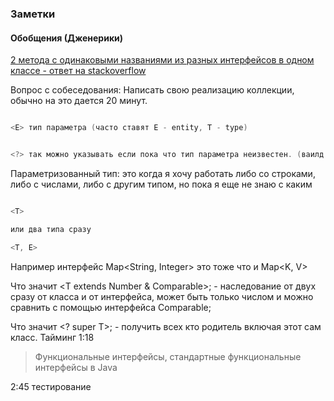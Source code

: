 ### Заметки

#### Обобщения (Дженерики)

[2 метода с одинаковыми названиями из разных интерфейсов в одном классе - ответ на stackoverflow](https://ru.stackoverflow.com/questions/1030087 "Как реализовать в Java 2 метода с одинаковым названием из разных интерфейсов в одном классе?")

Вопрос с собеседования: Написать свою реализацию коллекции, обычно на это дается 20 минут.

```java

<E> тип параметра (часто ставят E - entity, T - type) 

```
```java

<?> так можно указывать если пока что тип параметра неизвестен. (ваилд кар)

```

Параметризованный тип: это когда я хочу работать либо со строками, либо с числами, либо с другим типом, но пока я еще не знаю с каким

```java

<T>

или два типа сразу

<T, E>

```

Например интерфейс Map<String, Integer> это тоже что и Map<K, V>

Что значит <T extends Number & Comparable>; - наследование от двух сразу от класса и от интерфейса, может быть только числом и можно сравнить с помощью интерфейса Comparable;

Что значит <? super T>; - получить всех кто родитель включая этот сам класс. Тайминг 1:18

>Функциональные интерфейсы, стандартные функциональные интерфейсы в Java

2:45 тестирование